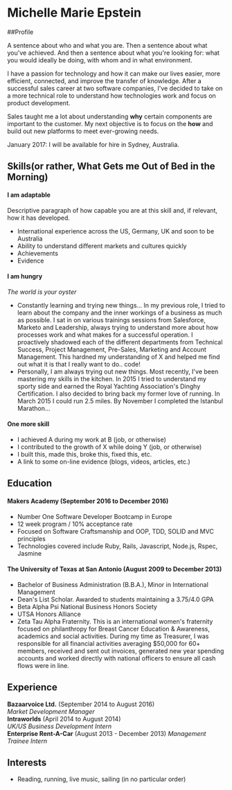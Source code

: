 ## <h1> Michelle Marie Epstein </h1>

##Profile

A sentence about who and what you are. Then a sentence about what you've achieved. And then a sentence about what you're looking for: what you would ideally be doing, with whom and in what environment.

I have a passion for technology and how it can make our lives easier, more efficient, connected, and improve the transfer of knowledge. After a successful sales career at two software companies, I've decided to take on a more technical role to understand how technologies work and focus on product development.

Sales taught me a lot about understanding **why** certain components are important to the customer. My next objective is to focus on the **how** and build out new platforms to meet ever-growing needs.

January 2017: I will be available for hire in Sydney, Australia.


## Skills(or rather, What Gets me Out of Bed in the Morning)

#### I am adaptable

Descriptive paragraph of how capable you are at this skill and, if relevant, how it has developed.

- International experience across the US, Germany, UK and soon to be Australia
- Ability to understand different markets and cultures quickly
- Achievements
- Evidence

#### I am hungry

*The world is your oyster*
- Constantly learning and trying new things... In my previous role, I tried to learn about the company and the inner workings of a business as much as possible. I sat in on various trainings sessions from Salesforce, Marketo and Leadership, always trying to understand more about how processes work and what makes for a successful operation. I proactively shadowed each of the different departments from Technical Success, Project Management, Pre-Sales, Marketing and Account Management. This hardned my understanding of X and helped me find out what it is that I really want to do.. code!
- Personally, I am always trying out new things. Most recently, I've been mastering my skills in the kitchen. In 2015 I tried to understand my sporty side and earned the Royal Yachting Association's Dinghy Certification. I also decided to bring back my former love of running. In March 2015 I could run 2.5 miles. By November I completed the Istanbul Marathon...

#### One more skill

- I achieved A during my work at B (job, or otherwise)
- I contributed to the growth of X while doing Y (job, or otherwise)
- I built this, made this, broke this, fixed this, etc.
- A link to some on-line evidence (blogs, videos, articles, etc.)

## Education

#### Makers Academy (September 2016 to December 2016)

- Number One Software Developer Bootcamp in Europe
- 12 week program / 10% acceptance rate
- Focused on Software Craftsmanship and OOP, TDD, SOLID and MVC principles
- Technologies covered include Ruby, Rails, Javascript, Node.js, Rspec, Jasmine

#### The University of Texas at San Antonio (August 2009 to December 2013)

- Bachelor of Business Administration (B.B.A.), Minor in International Management
- Dean's List Scholar. Awarded to students maintaining a 3.75/4.0 GPA
- Beta Alpha Psi National Business Honors Society
- UTSA Honors Alliance
- Zeta Tau Alpha Fraternity. This is an international women's fraternity focused on philanthropy for Breast Cancer Education & Awareness, academics and social activities. During my time as Treasurer, I was responsible for all financial activities averaging $50,000 for 60+ members, received and sent out invoices, generated new year spending accounts and worked directly with national officers to ensure all cash flows were in line.

## Experience

**Bazaarvoice Ltd.** (September 2014 to August 2016)    
*Market Development Manager*  
**Intraworlds** (April 2014 to August 2014)   
*UK/US Business Development Intern*  
**Enterprise Rent-A-Car** (August 2013 - December 2013)
*Management Trainee Intern*

## Interests
- Reading, running, live music, sailing (in no particular order)
